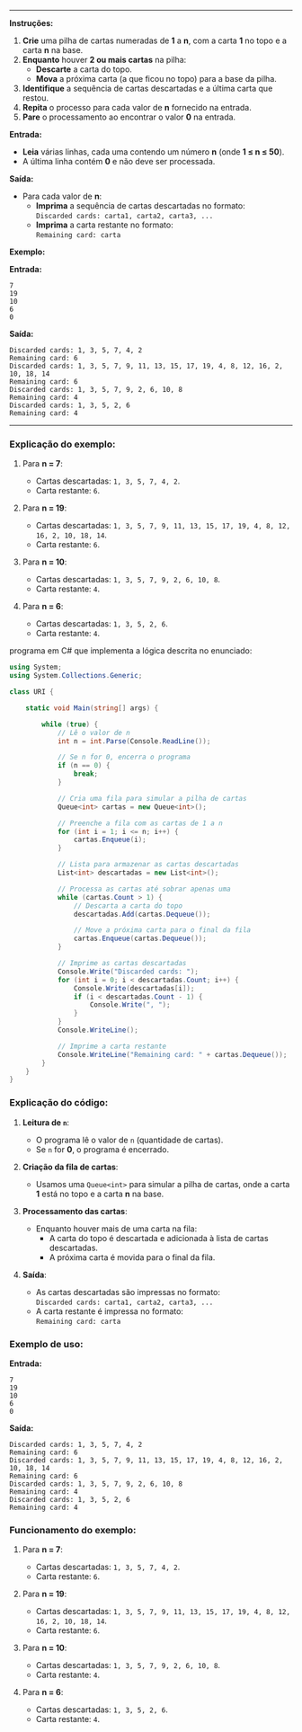 
---

**Instruções:**

1. **Crie** uma pilha de cartas numeradas de **1** a **n**, com a carta **1** no topo e a carta **n** na base.
2. **Enquanto** houver **2 ou mais cartas** na pilha:
   - **Descarte** a carta do topo.
   - **Mova** a próxima carta (a que ficou no topo) para a base da pilha.
3. **Identifique** a sequência de cartas descartadas e a última carta que restou.
4. **Repita** o processo para cada valor de **n** fornecido na entrada.
5. **Pare** o processamento ao encontrar o valor **0** na entrada.

**Entrada:**
- **Leia** várias linhas, cada uma contendo um número **n** (onde **1 ≤ n ≤ 50**).
- A última linha contém **0** e não deve ser processada.

**Saída:**
- Para cada valor de **n**:
  - **Imprima** a sequência de cartas descartadas no formato:  
    `Discarded cards: carta1, carta2, carta3, ...`
  - **Imprima** a carta restante no formato:  
    `Remaining card: carta`

**Exemplo:**

**Entrada:**
```
7
19
10
6
0
```

**Saída:**
```
Discarded cards: 1, 3, 5, 7, 4, 2
Remaining card: 6
Discarded cards: 1, 3, 5, 7, 9, 11, 13, 15, 17, 19, 4, 8, 12, 16, 2, 10, 18, 14
Remaining card: 6
Discarded cards: 1, 3, 5, 7, 9, 2, 6, 10, 8
Remaining card: 4
Discarded cards: 1, 3, 5, 2, 6
Remaining card: 4
```

---

### Explicação do exemplo:

1. Para **n = 7**:
   - Cartas descartadas: `1, 3, 5, 7, 4, 2`.
   - Carta restante: `6`.

2. Para **n = 19**:
   - Cartas descartadas: `1, 3, 5, 7, 9, 11, 13, 15, 17, 19, 4, 8, 12, 16, 2, 10, 18, 14`.
   - Carta restante: `6`.

3. Para **n = 10**:
   - Cartas descartadas: `1, 3, 5, 7, 9, 2, 6, 10, 8`.
   - Carta restante: `4`.

4. Para **n = 6**:
   - Cartas descartadas: `1, 3, 5, 2, 6`.
   - Carta restante: `4`.

programa em C# que implementa a lógica descrita no enunciado:

```csharp
using System;
using System.Collections.Generic;

class URI {

    static void Main(string[] args) { 

        while (true) {
            // Lê o valor de n
            int n = int.Parse(Console.ReadLine());

            // Se n for 0, encerra o programa
            if (n == 0) {
                break;
            }

            // Cria uma fila para simular a pilha de cartas
            Queue<int> cartas = new Queue<int>();

            // Preenche a fila com as cartas de 1 a n
            for (int i = 1; i <= n; i++) {
                cartas.Enqueue(i);
            }

            // Lista para armazenar as cartas descartadas
            List<int> descartadas = new List<int>();

            // Processa as cartas até sobrar apenas uma
            while (cartas.Count > 1) {
                // Descarta a carta do topo
                descartadas.Add(cartas.Dequeue());

                // Move a próxima carta para o final da fila
                cartas.Enqueue(cartas.Dequeue());
            }

            // Imprime as cartas descartadas
            Console.Write("Discarded cards: ");
            for (int i = 0; i < descartadas.Count; i++) {
                Console.Write(descartadas[i]);
                if (i < descartadas.Count - 1) {
                    Console.Write(", ");
                }
            }
            Console.WriteLine();

            // Imprime a carta restante
            Console.WriteLine("Remaining card: " + cartas.Dequeue());
        }
    }
}
```

### Explicação do código:

1. **Leitura de `n`**:
   - O programa lê o valor de `n` (quantidade de cartas).
   - Se `n` for **0**, o programa é encerrado.

2. **Criação da fila de cartas**:
   - Usamos uma `Queue<int>` para simular a pilha de cartas, onde a carta **1** está no topo e a carta **n** na base.

3. **Processamento das cartas**:
   - Enquanto houver mais de uma carta na fila:
     - A carta do topo é descartada e adicionada à lista de cartas descartadas.
     - A próxima carta é movida para o final da fila.

4. **Saída**:
   - As cartas descartadas são impressas no formato:  
     `Discarded cards: carta1, carta2, carta3, ...`
   - A carta restante é impressa no formato:  
     `Remaining card: carta`

### Exemplo de uso:

**Entrada:**
```
7
19
10
6
0
```

**Saída:**
```
Discarded cards: 1, 3, 5, 7, 4, 2
Remaining card: 6
Discarded cards: 1, 3, 5, 7, 9, 11, 13, 15, 17, 19, 4, 8, 12, 16, 2, 10, 18, 14
Remaining card: 6
Discarded cards: 1, 3, 5, 7, 9, 2, 6, 10, 8
Remaining card: 4
Discarded cards: 1, 3, 5, 2, 6
Remaining card: 4
```

### Funcionamento do exemplo:

1. Para **n = 7**:
   - Cartas descartadas: `1, 3, 5, 7, 4, 2`.
   - Carta restante: `6`.

2. Para **n = 19**:
   - Cartas descartadas: `1, 3, 5, 7, 9, 11, 13, 15, 17, 19, 4, 8, 12, 16, 2, 10, 18, 14`.
   - Carta restante: `6`.

3. Para **n = 10**:
   - Cartas descartadas: `1, 3, 5, 7, 9, 2, 6, 10, 8`.
   - Carta restante: `4`.

4. Para **n = 6**:
   - Cartas descartadas: `1, 3, 5, 2, 6`.
   - Carta restante: `4`.

